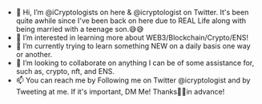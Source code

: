 - 👋 Hi, I’m @iCryptologists on here & @icryptologist on Twitter. It's been quite awhile since I've been back on here due to REAL Life along with being married with a teenage son.😅😅 
- 👀 I’m interested in learning more about WEB3/Blockchain/Crypto/ENS!
- 🌱 I’m currently trying to learn something NEW on a daily basis one way or another.
- 💞️ I’m looking to collaborate on anything I can be of some assistance for, such as, crypto, nft, and ENS.
- 📫 You can reach me by Following me on Twitter @icryptologist and by Tweeting at me. If it's important, DM Me! Thanks🙏🏼in advance!

<!---
iCryptologists/iCryptologists is a ✨ special ✨ repository because its `README.md` (this file) appears on your GitHub profile.
You can click the Preview link to take a look at your changes.
--->
